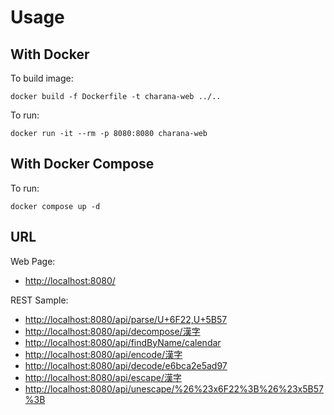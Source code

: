 # Usage

## With Docker

To build image:

    docker build -f Dockerfile -t charana-web ../..

To run:

    docker run -it --rm -p 8080:8080 charana-web

## With Docker Compose

To run:

    docker compose up -d

## URL

Web Page:

- <http://localhost:8080/>

REST Sample:

- <http://localhost:8080/api/parse/U+6F22,U+5B57>
- <http://localhost:8080/api/decompose/漢字>
- <http://localhost:8080/api/findByName/calendar>
- <http://localhost:8080/api/encode/漢字>
- <http://localhost:8080/api/decode/e6bca2e5ad97>
- <http://localhost:8080/api/escape/漢字>
- <http://localhost:8080/api/unescape/%26%23x6F22%3B%26%23x5B57%3B>
